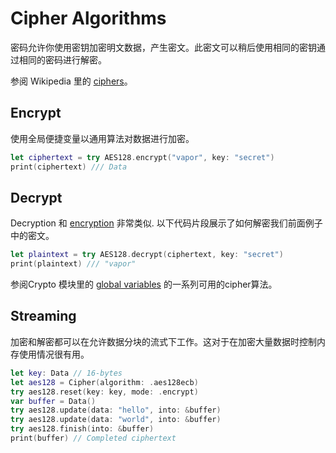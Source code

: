 # Cipher Algorithms

密码允许你使用密钥加密明文数据，产生密文。此密文可以稍后使用相同的密钥通过相同的密码进行解密。

参阅 Wikipedia 里的 [ciphers](https://en.wikipedia.org/wiki/Cipher)。

## Encrypt

使用全局便捷变量以通用算法对数据进行加密。

```swift
let ciphertext = try AES128.encrypt("vapor", key: "secret")
print(ciphertext) /// Data
```

## Decrypt

Decryption 和 [encryption](#encrypt) 非常类似. 以下代码片段展示了如何解密我们前面例子中的密文。

```swift
let plaintext = try AES128.decrypt(ciphertext, key: "secret")
print(plaintext) /// "vapor"
```

参阅Crypto 模块里的 [global variables](https://api.vapor.codes/crypto/latest/Crypto/Global%20Variables.html#/Ciphers) 的一系列可用的cipher算法。

## Streaming

加密和解密都可以在允许数据分块的流式下工作。这对于在加密大量数据时控制内存使用情况很有用。

```swift
let key: Data // 16-bytes
let aes128 = Cipher(algorithm: .aes128ecb)
try aes128.reset(key: key, mode: .encrypt)
var buffer = Data()
try aes128.update(data: "hello", into: &buffer)
try aes128.update(data: "world", into: &buffer)
try aes128.finish(into: &buffer)
print(buffer) // Completed ciphertext
```